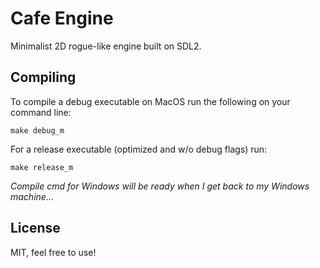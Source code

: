 # Cafe Engine
Minimalist 2D rogue-like engine built on SDL2.

## Compiling
To compile a debug executable on MacOS run the following on your command line:

```
make debug_m
```

For a release executable (optimized and w/o debug flags) run:

```
make release_m
```

*Compile cmd for Windows will be ready when I get back to my Windows machine...*

## License
MIT, feel free to use!
